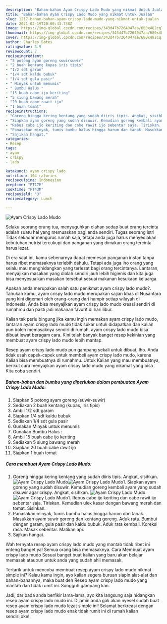 ```yaml
---
description: "Bahan-bahan Ayam Crispy Lado Mudo yang nikmat Untuk Jualan"
title: "Bahan-bahan Ayam Crispy Lado Mudo yang nikmat Untuk Jualan"
slug: 1217-bahan-bahan-ayam-crispy-lado-mudo-yang-nikmat-untuk-jualan
date: 2021-02-19T20:00:43.738Z
image: https://img-global.cpcdn.com/recipes/343d47b7264047aa/680x482cq70/ayam-crispy-lado-mudo-foto-resep-utama.jpg
thumbnail: https://img-global.cpcdn.com/recipes/343d47b7264047aa/680x482cq70/ayam-crispy-lado-mudo-foto-resep-utama.jpg
cover: https://img-global.cpcdn.com/recipes/343d47b7264047aa/680x482cq70/ayam-crispy-lado-mudo-foto-resep-utama.jpg
author: Charles Bates
ratingvalue: 3.9
reviewcount: 7
recipeingredient:
- "5 potong ayam goreng suwirsuwir"
- "2 buah kentang kupas iris tipis"
- "1/2 sdt garam"
- "1/4 sdt kaldu bubuk"
- "1/4 sdt gula pasir"
- " Minyak untuk menumis"
- " Bumbu Halus "
- "15 buah cabe ijo keriting"
- "5 siung bawang merah"
- "20 buah cabe rawit ijo"
- "1 buah tomat"
recipeinstructions:
- "Goreng hingga kering kentang yang sudah diiris tipis. Angkat, sisihkan."
- "Siapkan ayam goreng yang sudah disuwir. Kemudian goreng kembali ayam yang sudah disuwir agar crispy. Angkat, sisihkan."
- "Rebus cabe ijo keriting dan cabe rawit ijo sebentar saja. Tiriskan. Kemudian ulek kasar dengan bawang merah dan tomat. Sisihkan."
- "Panasakan minyak, tumis bumbu halus hingga harum dan tanak. Masukkan ayam suwir goreng dan kentang goreng. Aduk rata. Bumbui dengan garam, gula pasir dan kaldu bubuk. Aduk rata kembali. Koreksi rasa. Masak sebentar. Matikan api."
- "Sajikan hangat."
categories:
- Resep
tags:
- ayam
- crispy
- lado

katakunci: ayam crispy lado 
nutrition: 104 calories
recipecuisine: Indonesian
preptime: "PT17M"
cooktime: "PT43M"
recipeyield: "3"
recipecategory: Lunch

---
```



![Ayam Crispy Lado Mudo](https://img-global.cpcdn.com/recipes/343d47b7264047aa/680x482cq70/ayam-crispy-lado-mudo-foto-resep-utama.jpg)

Selaku seorang orang tua, menyuguhkan olahan sedap buat orang tercinta adalah suatu hal yang memuaskan bagi anda sendiri. Tugas seorang istri Tidak sekadar mengurus rumah saja, tetapi anda juga harus menyediakan kebutuhan nutrisi tercukupi dan panganan yang dimakan orang tercinta harus lezat.

Di era  saat ini, kamu sebenarnya dapat memesan panganan instan tanpa harus ribet memasaknya terlebih dahulu. Tetapi ada juga lho orang yang selalu mau menghidangkan yang terlezat bagi orang tercintanya. Lantaran, menyajikan masakan yang diolah sendiri jauh lebih higienis dan kita juga bisa menyesuaikan masakan tersebut sesuai makanan kesukaan keluarga. 



Apakah anda merupakan salah satu penikmat ayam crispy lado mudo?. Tahukah kamu, ayam crispy lado mudo merupakan sajian khas di Nusantara yang kini digemari oleh orang-orang dari hampir setiap wilayah di Indonesia. Anda bisa menyajikan ayam crispy lado mudo kreasi sendiri di rumahmu dan pasti jadi makanan favorit di hari libur.

Kalian tak perlu bingung jika kamu ingin memakan ayam crispy lado mudo, lantaran ayam crispy lado mudo tidak sukar untuk didapatkan dan kalian pun boleh memasaknya sendiri di rumah. ayam crispy lado mudo bisa dibuat lewat beragam cara. Kini telah banyak banget resep kekinian yang membuat ayam crispy lado mudo lebih mantap.

Resep ayam crispy lado mudo pun gampang sekali untuk dibuat, lho. Anda tidak usah capek-capek untuk membeli ayam crispy lado mudo, karena Kalian bisa membuatnya di rumahmu. Untuk Kalian yang mau membuatnya, berikut cara menyajikan ayam crispy lado mudo yang nikamat yang bisa Kita coba sendiri.

<!--inarticleads1-->

##### Bahan-bahan dan bumbu yang diperlukan dalam pembuatan Ayam Crispy Lado Mudo:

1. Siapkan 5 potong ayam goreng (suwir-suwir)
1. Sediakan 2 buah kentang (kupas, iris tipis)
1. Ambil 1/2 sdt garam
1. Siapkan 1/4 sdt kaldu bubuk
1. Sediakan 1/4 sdt gula pasir
1. Gunakan  Minyak untuk menumis
1. Gunakan  Bumbu Halus :
1. Ambil 15 buah cabe ijo keriting
1. Sediakan 5 siung bawang merah
1. Siapkan 20 buah cabe rawit ijo
1. Siapkan 1 buah tomat




<!--inarticleads2-->

##### Cara membuat Ayam Crispy Lado Mudo:

1. Goreng hingga kering kentang yang sudah diiris tipis. Angkat, sisihkan.
<img src="https://img-global.cpcdn.com/steps/a34c0a700fbbf387/160x128cq70/ayam-crispy-lado-mudo-langkah-memasak-1-foto.jpg" alt="Ayam Crispy Lado Mudo"><img src="https://img-global.cpcdn.com/steps/301f7817d9cc2bc7/160x128cq70/ayam-crispy-lado-mudo-langkah-memasak-1-foto.jpg" alt="Ayam Crispy Lado Mudo">1. Siapkan ayam goreng yang sudah disuwir. Kemudian goreng kembali ayam yang sudah disuwir agar crispy. Angkat, sisihkan.
<img src="https://img-global.cpcdn.com/steps/aa25ad342a944411/160x128cq70/ayam-crispy-lado-mudo-langkah-memasak-2-foto.jpg" alt="Ayam Crispy Lado Mudo"><img src="https://img-global.cpcdn.com/steps/7c693d76a2f65b70/160x128cq70/ayam-crispy-lado-mudo-langkah-memasak-2-foto.jpg" alt="Ayam Crispy Lado Mudo">1. Rebus cabe ijo keriting dan cabe rawit ijo sebentar saja. Tiriskan. Kemudian ulek kasar dengan bawang merah dan tomat. Sisihkan.
1. Panasakan minyak, tumis bumbu halus hingga harum dan tanak. Masukkan ayam suwir goreng dan kentang goreng. Aduk rata. Bumbui dengan garam, gula pasir dan kaldu bubuk. Aduk rata kembali. Koreksi rasa. Masak sebentar. Matikan api.
1. Sajikan hangat.




Wah ternyata resep ayam crispy lado mudo yang mantab tidak ribet ini enteng banget ya! Semua orang bisa memasaknya. Cara Membuat ayam crispy lado mudo Sesuai banget buat kalian yang baru akan belajar memasak ataupun untuk anda yang sudah ahli memasak.

Tertarik untuk mencoba membuat resep ayam crispy lado mudo nikmat simple ini? Kalau kamu ingin, ayo kalian segera buruan siapin alat-alat dan bahan-bahannya, maka buat deh Resep ayam crispy lado mudo yang mantab dan tidak rumit ini. Sungguh gampang kan. 

Jadi, daripada anda berfikir lama-lama, ayo kita langsung saja hidangkan resep ayam crispy lado mudo ini. Dijamin anda gak akan nyesel sudah buat resep ayam crispy lado mudo lezat simple ini! Selamat berkreasi dengan resep ayam crispy lado mudo enak tidak rumit ini di rumah kalian sendiri,oke!.

